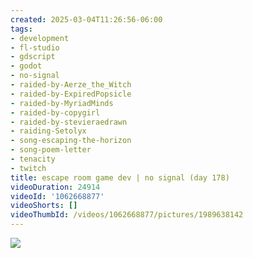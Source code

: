 ```yaml
---
created: 2025-03-04T11:26:56-06:00
tags:
- development
- fl-studio
- gdscript
- godot
- no-signal
- raided-by-Aerze_the_Witch
- raided-by-ExpiredPopsicle
- raided-by-MyriadMinds
- raided-by-copygirl
- raided-by-stevieraedrawn
- raiding-Setolyx
- song-escaping-the-horizon
- song-poem-letter
- tenacity
- twitch
title: escape room game dev | no signal (day 178)
videoDuration: 24914
videoId: '1062668877'
videoShorts: []
videoThumbId: /videos/1062668877/pictures/1989638142
---
```


![](20250304172656.jpg)
